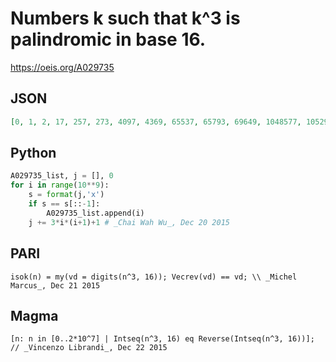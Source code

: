 # Numbers k such that k^3 is palindromic in base 16\.
https://oeis.org/A029735
## JSON
```JSON
[0, 1, 2, 17, 257, 273, 4097, 4369, 65537, 65793, 69649, 1048577, 1052929, 1114129, 16777217, 16781313, 16843009, 16847105, 17825809, 17829905, 268435457, 268505089, 269484289, 285212689, 4294967297, 4295032833, 4296019969, 4296085505, 4311744769, 4563402769]
```
## Python
```Python
A029735_list, j = [], 0
for i in range(10**9):
    s = format(j,'x')
    if s == s[::-1]:
        A029735_list.append(i)
    j += 3*i*(i+1)+1 # _Chai Wah Wu_, Dec 20 2015
```
## PARI
```PARI
isok(n) = my(vd = digits(n^3, 16)); Vecrev(vd) == vd; \\ _Michel Marcus_, Dec 21 2015
```
## Magma
```Magma
[n: n in [0..2*10^7] | Intseq(n^3, 16) eq Reverse(Intseq(n^3, 16))]; // _Vincenzo Librandi_, Dec 22 2015
```
